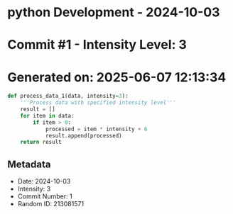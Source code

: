 ﻿# python Development - 2024-10-03
# Commit #1 - Intensity Level: 3
# Generated on: 2025-06-07 12:13:34
```python
def process_data_1(data, intensity=3):
    '''Process data with specified intensity level'''
    result = []
    for item in data:
        if item > 0:
            processed = item * intensity + 6
            result.append(processed)
    return result
```
## Metadata
- Date: 2024-10-03
- Intensity: 3
- Commit Number: 1
- Random ID: 213081571
